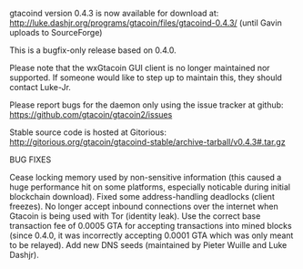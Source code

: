gtacoind version 0.4.3 is now available for download at:
http://luke.dashjr.org/programs/gtacoin/files/gtacoind-0.4.3/ (until Gavin uploads to SourceForge)

This is a bugfix-only release based on 0.4.0.

Please note that the wxGtacoin GUI client is no longer maintained nor supported. If someone would like to step up to maintain this, they should contact Luke-Jr.

Please report bugs for the daemon only using the issue tracker at github:
https://github.com/gtacoin/gtacoin2/issues

Stable source code is hosted at Gitorious:
http://gitorious.org/gtacoin/gtacoind-stable/archive-tarball/v0.4.3#.tar.gz

BUG FIXES

Cease locking memory used by non-sensitive information (this caused a huge performance hit on some platforms, especially noticable during initial blockchain download).
Fixed some address-handling deadlocks (client freezes).
No longer accept inbound connections over the internet when Gtacoin is being used with Tor (identity leak).
Use the correct base transaction fee of 0.0005 GTA for accepting transactions into mined blocks (since 0.4.0, it was incorrectly accepting 0.0001 GTA which was only meant to be relayed).
Add new DNS seeds (maintained by Pieter Wuille and Luke Dashjr).

